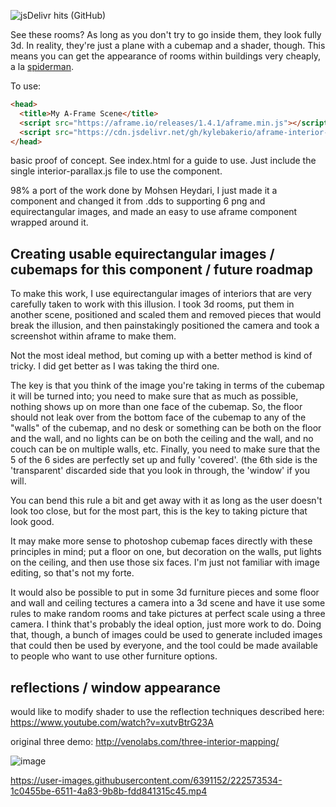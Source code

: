 <!-- github -->
![jsDelivr hits (GitHub)](https://img.shields.io/jsdelivr/gh/hm/kylebakerio/aframe-interior-parallax-mapping)

See these rooms? As long as you don't try to go inside them, they look fully 3d. In reality, they're just a plane with a cubemap and a shader, though. This means you can get the appearance of rooms within buildings very cheaply, a la [spiderman](https://www.youtube.com/watch?v=eX7x1mJrQJs).

To use:

```html
<head>
  <title>My A-Frame Scene</title>
  <script src="https://aframe.io/releases/1.4.1/aframe.min.js"></script>
  <script src="https://cdn.jsdelivr.net/gh/kylebakerio/aframe-interior-parallax-mapping@1.1.0/interior-parallax.js"></script>
</head>
```

basic proof of concept. See index.html for a guide to use. Just include the single interior-parallax.js file to use the component.

98% a port of the work done by Mohsen Heydari, I just made it a component and changed it from .dds to supporting 6 png and equirectangular images, and made an easy to use aframe component wrapped around it.

## Creating usable equirectangular images / cubemaps for this component / future roadmap

To make this work, I use equirectangular images of interiors that are very carefully taken to work with this illusion. I took 3d rooms, put them in another scene, positioned and scaled them and removed pieces that would break the illusion, and then painstakingly positioned the camera and took a screenshot within aframe to make them.

Not the most ideal method, but coming up with a better method is kind of tricky. I did get better as I was taking the third one.

The key is that you think of the image you're taking in terms of the cubemap it will be turned into; you need to make sure that as much as possible, nothing shows up on more than one face of the cubemap. So, the floor should not leak over from the bottom face of the cubemap to any of the "walls" of the cubemap, and no desk or something can be both on the floor and the wall, and no lights can be on both the ceiling and the wall, and no couch can be on multiple walls, etc. Finally, you need to make sure that the 5 of the 6 sides are perfectly set up and fully 'covered'. (the 6th side is the 'transparent' discarded side that you look in through, the 'window' if you will.

You can bend this rule a bit and get away with it as long as the user doesn't look too close, but for the most part, this is the key to taking picture that look good.

It may make more sense to photoshop cubemap faces directly with these principles in mind; put a floor on one, but decoration on the walls, put lights on the ceiling, and then use those six faces. I'm just not familiar with image editing, so that's not my forte.

It would also be possible to put in some 3d furniture pieces and some floor and wall and ceiling tectures a camera into a 3d scene and have it use some rules to make random rooms and take pictures at perfect scale using a three camera. I think that's probably the ideal option, just more work to do.
Doing that, though, a bunch of images could be used to generate included images that could then be used by everyone, and the tool could be made available to people who want to use other furniture options.

## reflections / window appearance
would like to modify shader to use the reflection techniques described here: https://www.youtube.com/watch?v=xutvBtrG23A

original three demo:
http://venolabs.com/three-interior-mapping/

![image](https://user-images.githubusercontent.com/6391152/221391517-899eda8c-9299-4756-b2f2-d15e99442867.png)

https://user-images.githubusercontent.com/6391152/222573534-1c0455be-6511-4a83-9b8b-fdd841315c45.mp4


